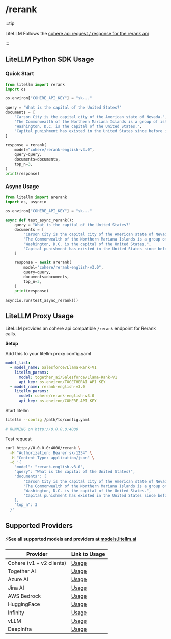 # /rerank

:::tip

LiteLLM Follows the [cohere api request / response for the rerank api](https://cohere.com/rerank)

:::

## **LiteLLM Python SDK Usage**
### Quick Start 

```python
from litellm import rerank
import os

os.environ["COHERE_API_KEY"] = "sk-.."

query = "What is the capital of the United States?"
documents = [
    "Carson City is the capital city of the American state of Nevada.",
    "The Commonwealth of the Northern Mariana Islands is a group of islands in the Pacific Ocean. Its capital is Saipan.",
    "Washington, D.C. is the capital of the United States.",
    "Capital punishment has existed in the United States since before it was a country.",
]

response = rerank(
    model="cohere/rerank-english-v3.0",
    query=query,
    documents=documents,
    top_n=3,
)
print(response)
```

### Async Usage 

```python
from litellm import arerank
import os, asyncio

os.environ["COHERE_API_KEY"] = "sk-.."

async def test_async_rerank(): 
    query = "What is the capital of the United States?"
    documents = [
        "Carson City is the capital city of the American state of Nevada.",
        "The Commonwealth of the Northern Mariana Islands is a group of islands in the Pacific Ocean. Its capital is Saipan.",
        "Washington, D.C. is the capital of the United States.",
        "Capital punishment has existed in the United States since before it was a country.",
    ]

    response = await arerank(
        model="cohere/rerank-english-v3.0",
        query=query,
        documents=documents,
        top_n=3,
    )
    print(response)

asyncio.run(test_async_rerank())
```

## **LiteLLM Proxy Usage**

LiteLLM provides an cohere api compatible `/rerank` endpoint for Rerank calls.

**Setup**

Add this to your litellm proxy config.yaml

```yaml
model_list:
  - model_name: Salesforce/Llama-Rank-V1
    litellm_params:
      model: together_ai/Salesforce/Llama-Rank-V1
      api_key: os.environ/TOGETHERAI_API_KEY
  - model_name: rerank-english-v3.0
    litellm_params:
      model: cohere/rerank-english-v3.0
      api_key: os.environ/COHERE_API_KEY
```

Start litellm

```bash
litellm --config /path/to/config.yaml

# RUNNING on http://0.0.0.0:4000
```

Test request

```bash
curl http://0.0.0.0:4000/rerank \
  -H "Authorization: Bearer sk-1234" \
  -H "Content-Type: application/json" \
  -d '{
    "model": "rerank-english-v3.0",
    "query": "What is the capital of the United States?",
    "documents": [
        "Carson City is the capital city of the American state of Nevada.",
        "The Commonwealth of the Northern Mariana Islands is a group of islands in the Pacific Ocean. Its capital is Saipan.",
        "Washington, D.C. is the capital of the United States.",
        "Capital punishment has existed in the United States since before it was a country."
    ],
    "top_n": 3
  }'
```

## **Supported Providers**

#### ⚡️See all supported models and providers at [models.litellm.ai](https://models.litellm.ai/)

| Provider    | Link to Usage      |
|-------------|--------------------|
| Cohere (v1 + v2 clients)      |   [Usage](#quick-start)                 |
| Together AI|   [Usage](../docs/providers/togetherai)                 |  
| Azure AI|   [Usage](../docs/providers/azure_ai#rerank-endpoint)                 |  
| Jina AI|   [Usage](../docs/providers/jina_ai)                 |  
| AWS Bedrock|   [Usage](../docs/providers/bedrock#rerank-api)                 |  
| HuggingFace|   [Usage](../docs/providers/huggingface_rerank)                 |  
| Infinity|   [Usage](../docs/providers/infinity)                 |  
| vLLM|   [Usage](../docs/providers/vllm#rerank-endpoint)                 |  
| DeepInfra|   [Usage](../docs/providers/deepinfra#rerank-endpoint)                 |  
